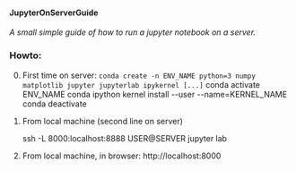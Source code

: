 #### JupyterOnServerGuide
_A small simple guide of how to run a jupyter notebook on a server._


### Howto:

0. First time on server:
  `conda create -n ENV_NAME python=3 numpy matplotlib jupyter jupyterlab ipykernel [...]`
	conda activate ENV_NAME
	conda ipython kernel install --user --name=KERNEL_NAME
	conda deactivate

1. From local machine (second line on server)

	ssh -L 8000:localhost:8888 USER@SERVER
	jupyter lab

2. From local machine, in browser:
	http://localhost:8000



